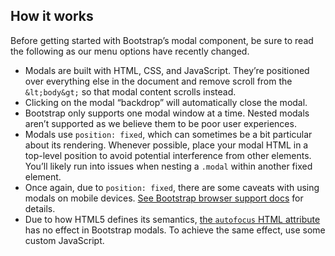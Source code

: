 ## How it works

Before getting started with Bootstrap’s modal component, be sure to read the following as our menu options have recently changed.

* Modals are built with HTML, CSS, and JavaScript. They’re positioned over everything else in the document and remove scroll from the `&lt;body&gt;` so that modal content scrolls instead.
* Clicking on the modal “backdrop” will automatically close the modal.
* Bootstrap only supports one modal window at a time. Nested modals aren’t supported as we believe them to be poor user experiences.
* Modals use `position: fixed`, which can sometimes be a bit particular about its rendering. Whenever possible, place your modal HTML in a top-level position to avoid potential interference from other elements. You’ll likely run into issues when nesting a `.modal` within another fixed element.
* Once again, due to `position: fixed`, there are some caveats with using modals on mobile devices. [See Bootstrap browser support docs](https://getbootstrap.com/docs/4.0/getting-started/browsers-devices/#modals-and-dropdowns-on-mobile) for details.
* Due to how HTML5 defines its semantics, [the `autofocus` HTML attribute]("https://developer.mozilla.org/en-US/docs/Web/HTML/Element/input#attr-autofocus) has no effect in Bootstrap modals. To achieve the same effect, use some custom JavaScript.